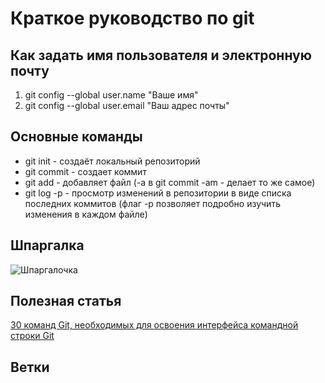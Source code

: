 # Краткое руководство по git
## Как задать имя пользователя и электронную почту
1. git config --global user.name "Ваше имя"
2. git config --global user.email "Ваш адрес почты"
## Основные команды
* git init - создаёт локальный репозиторий
* git commit - создает коммит
* git add - добавляет файл (-а в git commit -am - делает то же самое)
* git log -p - просмотр изменений в репозитории в виде списка последних коммитов (флаг -р позволяет подробно изучить изменения в каждом файле)
## Шпаргалка
![Шпаргалочка](https://www.neo-techno.ru/wp-content/uploads/2021/12/GIT_шпаргалка-2048x1448.png)
## Полезная статья
[30 команд Git, необходимых для освоения интерфейса командной строки Git](https://habr.com/ru/companies/ruvds/articles/599929/)

## Ветки 